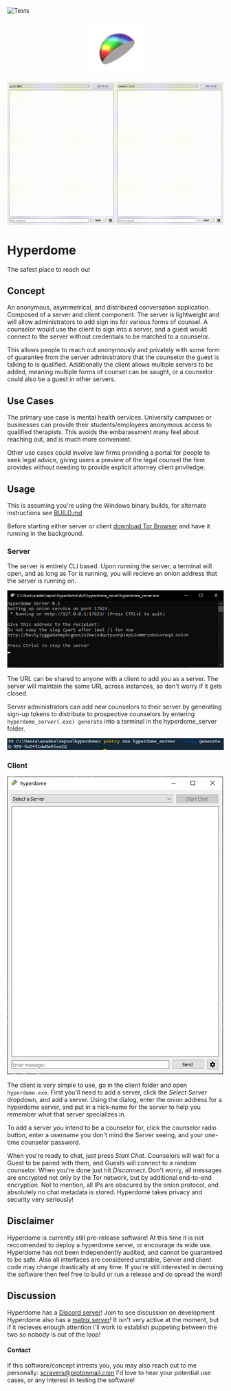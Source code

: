 ![Tests](https://github.com/arades79/hyperdome/workflows/Python%20application/badge.svg)
<p align="center"><img src="readme/hyperdome_logo.png" width="25%"></p>
<p align="center"><img src="readme/hyperdome_demo.gif"></p>


# Hyperdome

The safest place to reach out

## Concept

An anonymous, asymmetrical, and distributed conversation application. Composed of a server and client component. The server is lightweight and will allow administrators to add sign ins for various forms of counsel. A counselor would use the client to sign into a server, and a guest would connect to the server without credentials to be matched to a counselor.

This allows people to reach out anonymously and privately with some form of guarantee from the server administrators that the counselor the guest is talking to is qualified. Additionally the client allows multiple servers to be added, meaning multiple forms of counsel can be saught, or a counselor could also be a guest in other servers.

## Use Cases

The primary use case is mental health services. University campuses or businesses can provide their students/employees anonymous access to qualified therapists. This avoids the embarassment many feel about reaching out, and is much more convenient.

Other use cases could involve law firms providing a portal for people to seek legal advice, giving users a preview of the legal counsel the firm provides without needing to provide explicit attorney client priviledge.

## Usage

This is assuming you're using the Windows binary builds, for alternate instructions see [BUILD.md](BUILD.md)

Before starting either server or client [download Tor Browser](https://www.torproject.org/download/) and have it running in the background.

### Server
The server is entirely CLI based.
Upon running the server, a terminal will open, and as long as Tor is running, you will recieve an onion address that the server is running on.

<img src="readme/hyperdome_server_running.png">

The URL can be shared to anyone with a client to add you as a server. The server will maintain the same URL across instances, so don't worry if it gets closed.

Server administrators can add new counselors to their server by generating sign-up tokens to distribute to prospective counselors by entering `hyperdome_server(.exe) generate` into a terminal in the hyperdome_server folder.

<img src="readme/hyperdome_server_generate.png">

### Client

<img src="readme/hyperdome_client.png">

The client is very simple to use, go in the client folder and open `hyperdome.exe`. First you'll need to add a server, click the *Select Server* dropdown, and add a server. Using the dialog, enter the onion address for a hyperdome server, and put in a nick-name for the server to help you remember what that server specializes in.

To add a server you intend to be a counselor for, click the counselor radio button, enter a username you don't mind the Server seeing, and your one-time counselor password.

When you're ready to chat, just press *Start Chat*. Counselors will wait for a Guest to be paired with them, and Guests will connect to a random counselor. When you're done just hit *Disconnect*. Don't worry, all messages are encrypted not only by the Tor network, but by additional end-to-end encryption. Not to mention, all IPs are obscured by the onion protocol, and absolutely no chat metadata is stored. Hyperdome takes privacy and security very seriously!

## Disclaimer
Hyperdome is currently still pre-release software! At this time it is not reccomended to deploy a hyperdome server, or encourage its wide use. Hyperdome has not been independently audited, and cannot be guaranteed to be safe. Also all interfaces are considered unstable, Server and client code may change drastically at any time. If you're still interested in demoing the software then feel free to build or run a release and do spread the word!

## Discussion
Hyperdome has a [Discord server](https://discord.gg/M2JVQa7)! Join to see discussion on development
Hyperdome also has a [matrix server](https://matrix.to/#/+hyperdome:matrix.org)! It isn't very active at the moment, but if it recieves enough attention I'll work to establish puppeting between the two so nobody is out of the loop!

#### Contact
If this software/concept intrests you, you may also reach out to me personally: scravers@protonmail.com
I'd love to hear your potential use cases, or any interest in testing the software!